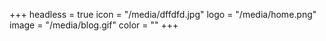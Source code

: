 +++
headless = true
icon = "/media/dffdfd.jpg"
logo = "/media/home.png"
image = "/media/blog.gif"
color = ""
+++
